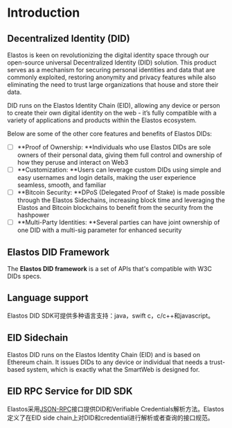 # Introduction

## Decentralized Identity (DID)

Elastos is keen on revolutionizing the digital identity space through our open-source universal Decentralized Identity (DID) solution. This product serves as a mechanism for securing personal identities and data that are commonly exploited, restoring anonymity and privacy features while also eliminating the need to trust large organizations that house and store their data.

DID runs on the Elastos Identity Chain (EID), allowing any device or person to create their own digital identity on the web - it’s fully compatible with a variety of applications and products within the Elastos ecosystem.

Below are some of the other core features and benefits of Elastos DIDs:

* [ ] **Proof of Ownership: **Individuals who use Elastos DIDs are sole owners of their personal data, giving them full control and ownership of how they peruse and interact on Web3
* [ ] **Customization: **Users can leverage custom DIDs using simple and easy usernames and login details, making the user experience seamless, smooth, and familiar&#x20;
* [ ] **Bitcoin Security: **DPoS (Delegated Proof of Stake) is made possible through the Elastos Sidechains, increasing block time and leveraging the Elastos and Bitcoin blockchains to benefit from the security from the hashpower&#x20;
* [ ] **Multi-Party Identities: **Several parties can have joint ownership of one DID with a multi-sig parameter for enhanced security

## Elastos DID Framework

The **Elastos DID framework** is a set of APIs that's compatible with W3C DIDs specs.

## Language support

Elastos DID SDK可提供多种语言支持：java，swift c，c/c++和javascript。

## EID Sidechain

Elastos DID runs on the Elastos Identity Chain (EID) and is based on Ethereum chain. It issues DIDs to any device or individual that needs a trust-based system, which is exactly what the SmartWeb is designed for.

## EID RPC Service for DID SDK

Elastos采用[JSON-RPC](https://www.jsonrpc.org/specification)接口提供DID和Verifiable Credentials解析方法。Elastos定义了在EID side chain上对DID和credential进行解析或者查询的接口规范。
